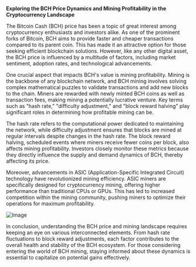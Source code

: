 **Exploring the BCH Price Dynamics and Mining Profitability in the Cryptocurrency Landscape**

The Bitcoin Cash (BCH) price has been a topic of great interest among cryptocurrency enthusiasts and investors alike. As one of the prominent forks of Bitcoin, BCH aims to provide faster and cheaper transactions compared to its parent coin. This has made it an attractive option for those seeking efficient blockchain solutions. However, like any other digital asset, the BCH price is influenced by a multitude of factors, including market sentiment, adoption rates, and technological advancements.

One crucial aspect that impacts BCH's value is mining profitability. Mining is the backbone of any blockchain network, and BCH mining involves solving complex mathematical puzzles to validate transactions and add new blocks to the chain. Miners are rewarded with newly minted BCH coins as well as transaction fees, making mining a potentially lucrative venture. Key terms such as "hash rate," "difficulty adjustment," and "block reward halving" play significant roles in determining how profitable mining can be.

The hash rate refers to the computational power dedicated to maintaining the network, while difficulty adjustment ensures that blocks are mined at regular intervals despite changes in the hash rate. The block reward halving, scheduled events where miners receive fewer coins per block, also affects mining profitability. Investors closely monitor these metrics because they directly influence the supply and demand dynamics of BCH, thereby affecting its price.

Moreover, advancements in ASIC (Application-Specific Integrated Circuit) technology have revolutionized mining efficiency. ASIC miners are specifically designed for cryptocurrency mining, offering higher performance than traditional CPUs or GPUs. This has led to increased competition within the mining community, pushing miners to optimize their operations for maximum profitability.

![Image](https://github.com/user-attachments/assets/b8266eee-691e-4ee1-99ef-bfa10d234fd4)

In conclusion, understanding the BCH price and mining landscape requires keeping an eye on various interconnected elements. From hash rate fluctuations to block reward adjustments, each factor contributes to the overall health and stability of the BCH ecosystem. For those considering entering the world of BCH mining, staying informed about these dynamics is essential to capitalize on potential gains effectively.